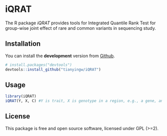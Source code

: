 <!-- README.md is generated from README.Rmd. Please edit that file -->
iQRAT
==========

The R package *iQRAT* provides tools for Integrated Quantile Rank Test for group-wise joint effect of rare and common variants in sequencing study.

Installation
------------

You can install the **development** version from [Github](https://github.com/tianyingw/iQRAT).

``` r
# install.packages("devtools")
devtools::install_github("tianyingw/iQRAT")
```

Usage
-----

``` r
library(iQRAT)
iQRAT(Y, X, C) #Y is trait, X is genotype in a region, e.g., a gene, and C is covriates such as gender, race, etc.
```

License
-------

This package is free and open source software, licensed under GPL (&gt;=2).
